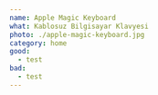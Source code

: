 ```yaml
---
name: Apple Magic Keyboard
what: Kablosuz Bilgisayar Klavyesi
photo: ./apple-magic-keyboard.jpg
category: home
good:
  - test
bad:
  - test
---
```


